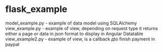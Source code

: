# flask_example
model_example.py - example of data model using SQLAlchemy<br>
view_example.py - example of view, depending on request type it returns either a page or data in json format to display in Angular Datatable<br>
view_example2.py - example of view, is a callback дto finish payment in paypal

